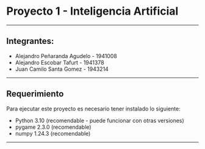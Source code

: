 # Proyecto 1 - Inteligencia Artificial
***
## Integrantes: 
  * Alejandro Peñaranda Agudelo - 1941008
  * Alejandro Escobar Tafurt - 1941378
  * Juan Camilo Santa Gomez - 1943214
***
## Requerimiento
Para ejecutar este proyecto es necesario tener instalado lo siguiente:
  * Python 3.10 (recomendable - puede funcionar con otras versiones)
  * pygame 2.3.0 (recomendable)
  * numpy 1.24.3 (recomendable)
***
